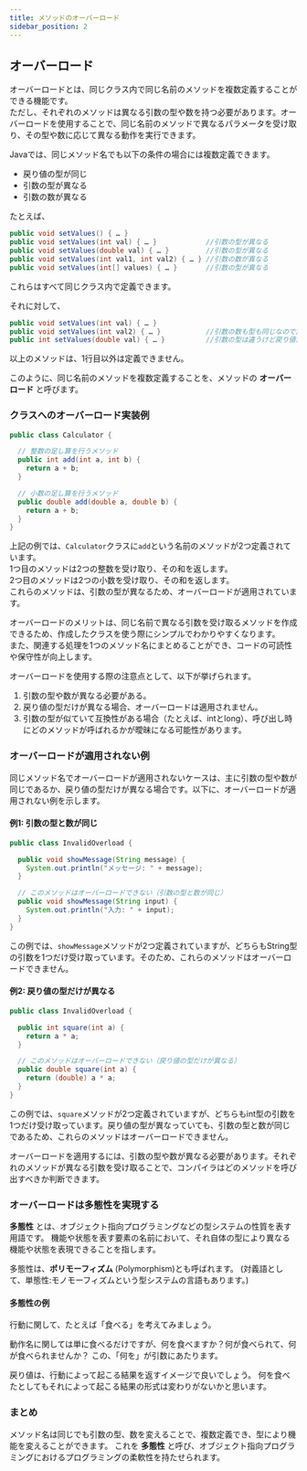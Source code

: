 ```yaml
---
title: メソッドのオーバーロード
sidebar_position: 2
---
```


## オーバーロード

オーバーロードとは、同じクラス内で同じ名前のメソッドを複数定義することができる機能です。  
ただし、それぞれのメソッドは異なる引数の型や数を持つ必要があります。オーバーロードを使用することで、同じ名前のメソッドで異なるパラメータを受け取り、その型や数に応じて異なる動作を実行できます。

Javaでは、同じメソッド名でも以下の条件の場合には複数定義できます。

- 戻り値の型が同じ
- 引数の型が異なる
- 引数の数が異なる

たとえば、

```java
public void setValues() { … }
public void setValues(int val) { … }            //引数の型が異なる
public void setValues(double val) { … }         //引数の型が異なる
public void setValues(int val1, int val2) { … } //引数の数が異なる
public void setValues(int[] values) { … }       //引数の型が異なる
```

これらはすべて同じクラス内で定義できます。

それに対して、

```java
public void setValues(int val) { … }
public void setValues(int val2) { … }           //引数の数も型も同じなので定義不可
public int setValues(double val) { … }          //引数の型は違うけど戻り値が異なるため定義不可
```

以上のメソッドは、1行目以外は定義できません。

このように、同じ名前のメソッドを複数定義することを、メソッドの **オーバーロード** と呼びます。

### クラスへのオーバーロード実装例

```java
public class Calculator {

  // 整数の足し算を行うメソッド
  public int add(int a, int b) {
    return a + b;
  }

  // 小数の足し算を行うメソッド
  public double add(double a, double b) {
    return a + b;
  }
}
```

上記の例では、`Calculator`クラスに`add`という名前のメソッドが2つ定義されています。  
1つ目のメソッドは2つの整数を受け取り、その和を返します。  
2つ目のメソッドは2つの小数を受け取り、その和を返します。  
これらのメソッドは、引数の型が異なるため、オーバーロードが適用されています。

オーバーロードのメリットは、同じ名前で異なる引数を受け取るメソッドを作成できるため、作成したクラスを使う際にシンプルでわかりやすくなります。  
また、関連する処理を1つのメソッド名にまとめることができ、コードの可読性や保守性が向上します。

オーバーロードを使用する際の注意点として、以下が挙げられます。

1. 引数の型や数が異なる必要がある。
1. 戻り値の型だけが異なる場合、オーバーロードは適用されません。
1. 引数の型が似ていて互換性がある場合（たとえば、intとlong）、呼び出し時にどのメソッドが呼ばれるかが曖昧になる可能性があります。

### オーバーロードが適用されない例

同じメソッド名でオーバーロードが適用されないケースは、主に引数の型や数が同じであるか、戻り値の型だけが異なる場合です。以下に、オーバーロードが適用されない例を示します。

#### 例1: 引数の型と数が同じ

```java
public class InvalidOverload {

  public void showMessage(String message) {
    System.out.println("メッセージ: " + message);
  }

  // このメソッドはオーバーロードできない（引数の型と数が同じ）
  public void showMessage(String input) {
    System.out.println("入力: " + input);
  }
}
```

この例では、`showMessage`メソッドが2つ定義されていますが、どちらもString型の引数を1つだけ受け取っています。そのため、これらのメソッドはオーバーロードできません。

#### 例2: 戻り値の型だけが異なる

```java
public class InvalidOverload {

  public int square(int a) {
    return a * a;
  }

  // このメソッドはオーバーロードできない（戻り値の型だけが異なる）
  public double square(int a) {
    return (double) a * a;
  }
}
```

この例では、`square`メソッドが2つ定義されていますが、どちらもint型の引数を1つだけ受け取っています。戻り値の型が異なっていても、引数の型と数が同じであるため、これらのメソッドはオーバーロードできません。

オーバーロードを適用するには、引数の型や数が異なる必要があります。それぞれのメソッドが異なる引数を受け取ることで、コンパイラはどのメソッドを呼び出すべきか判断できます。

### オーバーロードは多態性を実現する

**多態性** とは、オブジェクト指向プログラミングなどの型システムの性質を表す用語です。
機能や状態を表す要素の名前において、それ自体の型により異なる機能や状態を表現できることを指します。

多態性は、**ポリモーフィズム** (Polymorphism)とも呼ばれます。
(対義語として、単態性:モノモーフィズムという型システムの言語もあります。)

#### 多態性の例
行動に関して、たとえば「食べる」を考えてみましょう。

動作名に関しては単に食べるだけですが、何を食べますか？何が食べられて、何が食べられませんか？
この、「何を」が引数にあたります。

戻り値は、行動によって起こる結果を返すイメージで良いでしょう。
何を食べたとしてもそれによって起こる結果の形式は変わりがないかと思います。

### まとめ
メソッド名は同じでも引数の型、数を変えることで、複数定義でき、型により機能を変えることができます。
これを **多態性** と呼び、オブジェクト指向プログラミングにおけるプログラミングの柔軟性を持たせられます。
